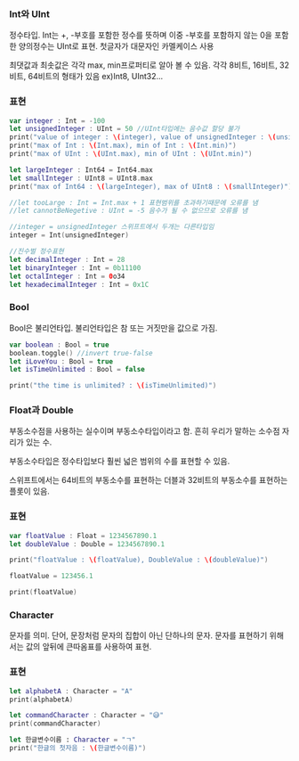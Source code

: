 <h3>Int와 UInt</h3>

정수타입. Int는 +, -부호를 포함한 정수를 뜻하며 이중 -부호를 포함하지 않는 0을 포함한 양의정수는 UInt로 표현. 첫글자가 대문자인 카멜케이스 사용

최댓값과 최솟값은 각각 max, min프로퍼티로 알아 볼 수 있음. 각각 8비트, 16비트, 32비트, 64비트의 형태가 있음 ex)Int8, UInt32...

<h3>표현</h3>

```swift
var integer : Int = -100
let unsignedInteger : UInt = 50 //UInt타입에는 음수값 할당 불가
print("value of integer : \(integer), value of unsignedInteger : \(unsignedInteger)")
print("max of Int : \(Int.max), min of Int : \(Int.min)")
print("max of UInt : \(UInt.max), min of UInt : \(UInt.min)")

let largeInteger : Int64 = Int64.max
let smallInteger : UInt8 = UInt8.max
print("max of Int64 : \(largeInteger), max of UInt8 : \(smallInteger)")

//let tooLarge : Int = Int.max + 1 표현범위를 초과하기때문에 오류를 냄
//let cannotBeNegetive : UInt = -5 음수가 될 수 없으므로 오류를 냄

//integer = unsignedInteger 스위프트에서 두개는 다른타입임
integer = Int(unsignedInteger)

//진수벌 정수표현
let decimalInteger : Int = 28
let binaryInteger : Int = 0b11100
let octalInteger : Int = 0o34
let hexadecimalInteger : Int = 0x1C
```

<h3>Bool</h3>

Bool은 불리언타입. 불리언타입은 참 또는 거짓만을 값으로 가짐.

```swift
var boolean : Bool = true
boolean.toggle() //invert true-false
let iLoveYou : Bool = true
let isTimeUnlimited : Bool = false

print("the time is unlimited? : \(isTimeUnlimited)")
```

<h3>Float과 Double</h3>

부동소수점을 사용하는 실수이며 부동소수타입이라고 함. 흔히 우리가 말하는 소수점 자리가 있는 수.

부동소수타입은 정수타입보다 훨씬 넓은 범위의 수를 표현할 수 있음.

스위프트에서는 64비트의 부동소수를 표현하는 더블과 32비트의 부동소수를 표현하는 플롯이 있음.

<h3>표현</h3>

```swift
var floatValue : Float = 1234567890.1
let doubleValue : Double = 1234567890.1

print("floatValue : \(floatValue), DoubleValue : \(doubleValue)")

floatValue = 123456.1

print(floatValue)
```

<h3>Character</h3>

문자를 의미. 단어, 문장처럼 문자의 집합이 아닌 단하나의 문자. 문자를 표현하기 위해서는 값의 앞뒤에 큰따옴표를 사용하여 표현.

<h3>표현</h3>

```swift
let alphabetA : Character = "A"
print(alphabetA)

let commandCharacter : Character = "😅"
print(commandCharacter)

let 한글변수이름 : Character = "ㄱ"
print("한글의 첫자음 : \(한글변수이름)")
```

<h3></h3>
